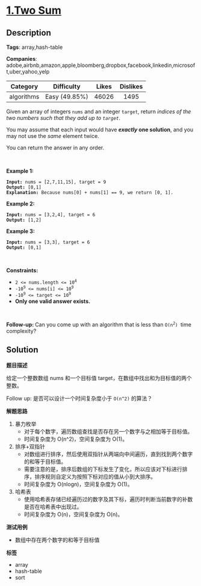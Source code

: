 # [1.Two Sum](https://leetcode.com/problems/two-sum/description/)

## Description

**Tags**: array,hash-table

**Companies**: adobe,airbnb,amazon,apple,bloomberg,dropbox,facebook,linkedin,microsoft,uber,yahoo,yelp

|  Category  |  Difficulty   | Likes | Dislikes |
| :--------: | :-----------: | :---: | :------: |
| algorithms | Easy (49.85%) | 46026 |   1495   |

<p>Given an array of integers <code>nums</code> and an integer <code>target</code>, return <em>indices of the two numbers such that they add up to <code>target</code></em>.</p>

<p>You may assume that each input would have <strong><em>exactly</em> one solution</strong>, and you may not use the <em>same</em> element twice.</p>

<p>You can return the answer in any order.</p>

<p> </p>
<p><strong class="example">Example 1:</strong></p>

<pre><code><strong>Input:</strong> nums = [2,7,11,15], target = 9
<strong>Output:</strong> [0,1]
<strong>Explanation:</strong> Because nums[0] + nums[1] == 9, we return [0, 1].</code></pre>

<p><strong class="example">Example 2:</strong></p>

<pre><code><strong>Input:</strong> nums = [3,2,4], target = 6
<strong>Output:</strong> [1,2]</code></pre>

<p><strong class="example">Example 3:</strong></p>

<pre><code><strong>Input:</strong> nums = [3,3], target = 6
<strong>Output:</strong> [0,1]</code></pre>

<p> </p>
<p><strong>Constraints:</strong></p>

<ul>
  <li><code>2 <= nums.length <= 10<sup>4</sup></code></li>
  <li><code>-10<sup>9</sup> <= nums[i] <= 10<sup>9</sup></code></li>
  <li><code>-10<sup>9</sup> <= target <= 10<sup>9</sup></code></li>
  <li><strong>Only one valid answer exists.</strong></li>
</ul>

<p> </p>
<strong>Follow-up: </strong>Can you come up with an algorithm that is less than <code>O(n<sup>2</sup>) </code>time complexity?

## Solution

**题目描述**

给定一个整数数组 nums 和一个目标值 target，在数组中找出和为目标值的两个整数。

Follow up: 是否可以设计一个时间复杂度小于 `O(n^2)` 的算法？

**解题思路**

1. 暴力枚举
   - 对于每个数字，遍历数组查找是否存在另一个数字与之相加等于目标值。
   - 时间复杂度为 O(n^2)，空间复杂度为 O(1)。
2. 排序+双指针
   - 对数组进行排序，然后使用双指针从两端向中间遍历，直到找到两个数字的和等于目标值。
   - 需要注意的是，排序后数组的下标发生了变化，所以应该对下标进行排序，排序规则自定义为按照下标对应的值从小到大排序。
   - 时间复杂度为 O(nlogn)，空间复杂度为 O(1)。
3. 哈希表
   - 使用哈希表存储已经遍历过的数字及其下标，遍历时判断当前数字的补数是否在哈希表中出现过。
   - 时间复杂度为 O(n)，空间复杂度为 O(n)。

**测试用例**

- 数组中存在两个数字的和等于目标值

**标签**

- array
- hash-table
- sort
